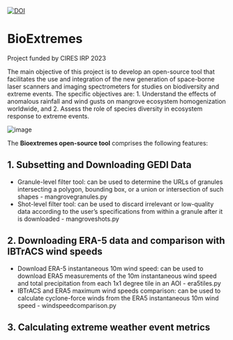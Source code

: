 [![DOI](https://zenodo.org/badge/682751872.svg)](https://zenodo.org/doi/10.5281/zenodo.11168263)

# BioExtremes
Project funded by CIRES IRP 2023

The main objective of this project is to develop an open-source tool that facilitates the use and integration of the new generation of space-borne laser scanners and imaging spectrometers for studies on biodiversity and extreme events. The specific objectives are: 1. Understand the effects of anomalous rainfall and wind gusts on mangrove ecosystem homogenization worldwide, and 2. Assess the role of species diversity in ecosystem response to extreme events.

![image](https://github.com/earthlab/BioExtremes/assets/67020853/773b417a-e15d-454a-b20a-948994084da9)

The **Bioextremes open-source tool** comprises the following features:

## 1. Subsetting and Downloading GEDI Data

- Granule-level filter tool: can be used to determine the URLs of granules intersecting a polygon, bounding box, or a union or intersection of such shapes - mangrovegranules.py  
- Shot-level filter tool: can be used to discard irrelevant or low-quality data according to the user’s specifications from within a granule after it is downloaded - mangroveshots.py 

## 2. Downloading ERA-5 data and comparison with IBTrACS wind speeds

- Download ERA-5 instantaneous 10m wind speed: can be used to download ERA5 measurements of the 10m instantaneous wind speed and total precipitation from each 1x1 degree tile in an AOI - era5tiles.py
- IBTrACS and ERA5 maximum wind speeds comparison: can be used to calculate cyclone-force winds from the ERA5 instantaneous 10m wind speed - windspeedcomparison.py

## 3. Calculating extreme weather event metrics 
